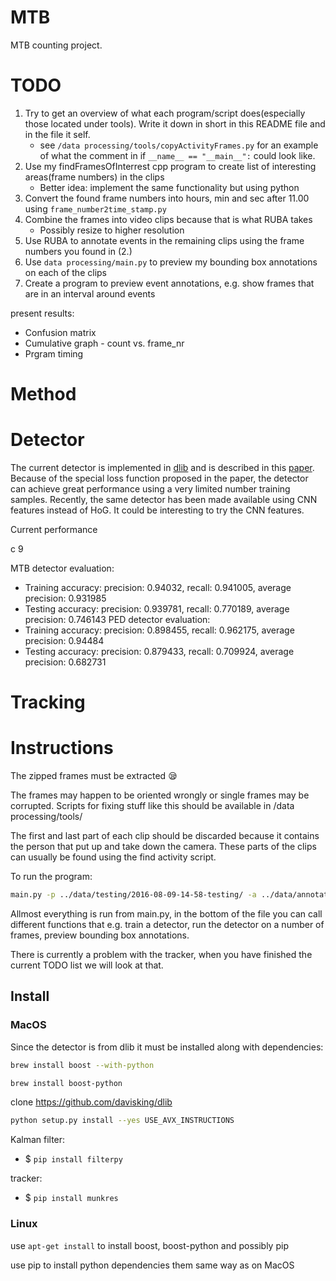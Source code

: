 # MTB
MTB counting project.

# TODO
1. Try to get an overview of what each program/script does(especially those located under tools). Write it down in short in this README file and in the file it self.
    * see `/data processing/tools/copyActivityFrames.py` for an example of what the comment in if `__name__ == "__main__":` could look like.
2. Use my findFramesOfInterrest cpp program to create list of interesting areas(frame numbers) in the clips
    * Better idea: implement the same functionality but using python
3. Convert the found frame numbers into hours, min and sec after 11.00 using `frame_number2time_stamp.py`
4. Combine the frames into video clips because that is what RUBA takes
    * Possibly resize to higher resolution
5. Use RUBA to annotate events in the remaining clips using the frame numbers you found in (2.)
6. Use `data processing/main.py` to preview my bounding box annotations on each of the clips
7. Create a program to preview event annotations, e.g. show frames that are in an interval around events

present results:
- Confusion matrix
- Cumulative graph - count vs. frame_nr
- Prgram timing

# Method

# Detector
The current detector is implemented in [dlib](https://github.com/davisking/dlib) and is described in this [paper](https://arxiv.org/abs/1502.00046). Because of the special loss function proposed in the paper, the detector can achieve great performance using a very limited number training samples. Recently, the same detector has been made available using CNN features instead of HoG. It could be interesting to try the CNN features.

Current performance 

c 9

MTB detector evaluation:
- Training accuracy: precision: 0.94032, recall: 0.941005, average precision: 0.931985
- Testing accuracy: precision: 0.939781, recall: 0.770189, average precision: 0.746143
PED detector evaluation:
- Training accuracy: precision: 0.898455, recall: 0.962175, average precision: 0.94484
- Testing accuracy: precision: 0.879433, recall: 0.709924, average precision: 0.682731


# Tracking


# Instructions

The zipped frames must be extracted :sleepy:

The frames may happen to be oriented wrongly or single frames may be corrupted. Scripts for fixing stuff like this should be available in /data processing/tools/

The first and last part of each clip should be discarded because it contains the person that put up and take down the camera. These parts of the clips can usually be found using the find activity script.

To run the program:
```bash
main.py -p ../data/testing/2016-08-09-14-58-testing/ -a ../data/annotations/bb/2016-08-09-14-58_bb.csv -f 723
```

Allmost everything is run from main.py, in the bottom of the file you can call different functions that e.g. train a detector, run the detector on a number of frames, preview bounding box annotations.

There is currently a problem with the tracker, when you have finished the current TODO list we will look at that.

## Install

### MacOS

Since the detector is from dlib it must be installed along with dependencies:
```bash
brew install boost --with-python
```

```bash
brew install boost-python
```

clone https://github.com/davisking/dlib

```bash
python setup.py install --yes USE_AVX_INSTRUCTIONS
```

Kalman filter:
- $ `pip install filterpy`


tracker:
- $ `pip install munkres`

### Linux

use `apt-get install` to install boost, boost-python and possibly pip

use pip to install python dependencies them same way as on MacOS
